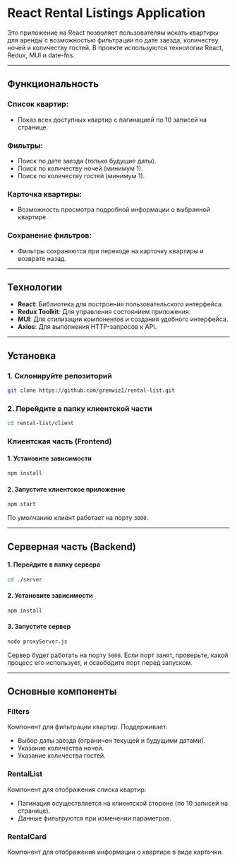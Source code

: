 # **React Rental Listings Application**

Это приложение на React позволяет пользователям искать квартиры для аренды с возможностью фильтрации по дате заезда, количеству ночей и количеству гостей. В проекте используются технологии React, Redux, MUI и date-fns.

---

## **Функциональность**

### **Список квартир:**
- Показ всех доступных квартир с пагинацией по 10 записей на странице.

### **Фильтры:**
- Поиск по дате заезда (только будущие даты).
- Поиск по количеству ночей (минимум 1).
- Поиск по количеству гостей (минимум 1).

### **Карточка квартиры:**
- Возможность просмотра подробной информации о выбранной квартире.

### **Сохранение фильтров:**
- Фильтры сохраняются при переходе на карточку квартиры и возврате назад.

---

## **Технологии**

- **React**: Библиотека для построения пользовательского интерфейса.
- **Redux Toolkit**: Для управления состоянием приложения.
- **MUI**: Для стилизации компонентов и создания удобного интерфейса.
- **Axios**: Для выполнения HTTP-запросов к API.

---

## **Установка**

### **1. Склонируйте репозиторий**
```bash
git clone https://github.com/gremwiz1/rental-list.git
```
### **2. Перейдите в папку клиентской части**
```bash
cd rental-list/client
```

### **Клиентская часть (Frontend)**

#### **1. Установите зависимости**
```bash
npm install
```
#### **2. Запустите клиентское приложение**
```bash
npm start
```
По умолчанию клиент работает на порту `3000`.

---

## **Серверная часть (Backend)**

#### **1. Перейдите в папку сервера**
```bash
cd ./server
```
#### **2. Установите зависимости**
```bash
npm install
```
#### **3. Запустите сервер**
```bash
node proxyServer.js
```
Сервер будет работать на порту `5000`. Если порт занят, проверьте, какой процесс его использует, и освободите порт перед запуском.

---

## **Основные компоненты**

### **Filters**
Компонент для фильтрации квартир. Поддерживает:
- Выбор даты заезда (ограничен текущей и будущими датами).
- Указание количества ночей.
- Указание количества гостей.

### **RentalList**
Компонент для отображения списка квартир:
- Пагинация осуществляется на клиентской стороне (по 10 записей на странице).
- Данные фильтруются при изменении параметров.

### **RentalCard**
Компонент для отображения информации о квартире в виде карточки.
